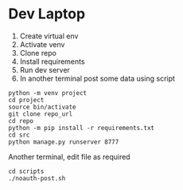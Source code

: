 # Dev Laptop
1. Create virtual env
2. Activate venv
3. Clone repo
4. Install requirements
5. Run dev server
6. In another terminal post some data using script

```
python -m venv project
cd project
source bin/activate
git clone repo_url
cd repo
python -m pip install -r requirements.txt
cd src
python manage.py runserver 8777
```
Another terminal, edit file as required
```
cd scripts
./noauth-post.sh
```
